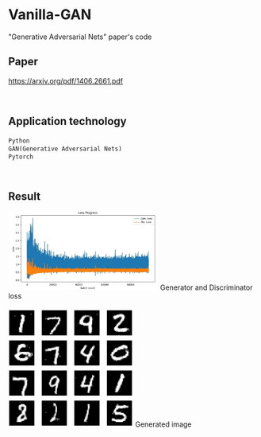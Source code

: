# Vanilla-GAN
"Generative Adversarial Nets" paper's code

## Paper
https://arxiv.org/pdf/1406.2661.pdf

<br/>

## Application technology
```
Python  
GAN(Generative Adversarial Nets)
Pytorch  
```

<br/>

## Result

<img src = "./loss.png" width="60%"> 
Generator and Discriminator loss

<br/>
<br/>

<img src = "./Generated image.png" width="50%"> 
Generated image
